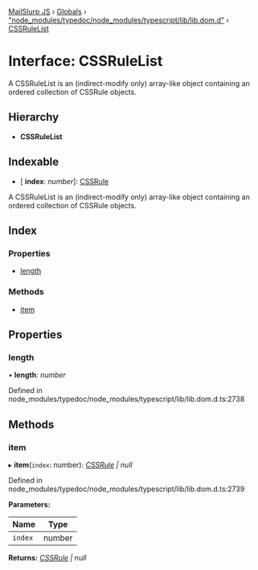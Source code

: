 [MailSlurp JS](../README.md) › [Globals](../globals.md) › ["node_modules/typedoc/node_modules/typescript/lib/lib.dom.d"](../modules/_node_modules_typedoc_node_modules_typescript_lib_lib_dom_d_.md) › [CSSRuleList](_node_modules_typedoc_node_modules_typescript_lib_lib_dom_d_.cssrulelist.md)

# Interface: CSSRuleList

A CSSRuleList is an (indirect-modify only) array-like object containing an ordered collection of CSSRule objects.

## Hierarchy

* **CSSRuleList**

## Indexable

* \[ **index**: *number*\]: [CSSRule](_node_modules_typedoc_node_modules_typescript_lib_lib_dom_d_.cssrule.md)

A CSSRuleList is an (indirect-modify only) array-like object containing an ordered collection of CSSRule objects.

## Index

### Properties

* [length](_node_modules_typedoc_node_modules_typescript_lib_lib_dom_d_.cssrulelist.md#length)

### Methods

* [item](_node_modules_typedoc_node_modules_typescript_lib_lib_dom_d_.cssrulelist.md#item)

## Properties

###  length

• **length**: *number*

Defined in node_modules/typedoc/node_modules/typescript/lib/lib.dom.d.ts:2738

## Methods

###  item

▸ **item**(`index`: number): *[CSSRule](_node_modules_typedoc_node_modules_typescript_lib_lib_dom_d_.cssrule.md) | null*

Defined in node_modules/typedoc/node_modules/typescript/lib/lib.dom.d.ts:2739

**Parameters:**

Name | Type |
------ | ------ |
`index` | number |

**Returns:** *[CSSRule](_node_modules_typedoc_node_modules_typescript_lib_lib_dom_d_.cssrule.md) | null*
